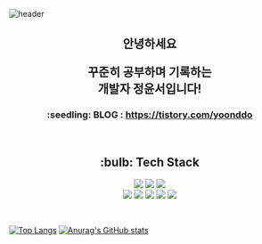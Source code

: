 ![header](https://capsule-render.vercel.app/api?type=slice&color=86A5FF&height=180&text=WELCOME&fontAlign=75&fontSize=60&animation=blinking&rotate=11&fontAlignY=22&desc=to%20my%20github.&descAlign=65.&descAlignY=40)




<div class="readme" align="center";>
<div class="text">
 
<h2>안녕하세요<br>
 
 꾸준히 공부하며 기록하는<br>개발자 정윤서입니다!</h2>

  

<h3>:seedling: BLOG : <a href="https://tistory.com/yoonddo/">https://tistory.com/yoonddo</a></h3>
<br>

<!--

Here are some ideas to get you started:
✨
- 🔭 I’m currently working on ...
- 🌱 I’m currently learning ...
- 👯 I’m looking to collaborate on ...
- 🤔 I’m looking for help with ...
- 💬 Ask me about ...
- 📫 How to reach me: ...
- 😄 Pronouns: ...
- ⚡ Fun fact: ...
-->
 

<h2>:bulb: Tech Stack</h2>

<img src="https://img.shields.io/badge/HTML5-E34F26?style=flat&logo=HTML5&logoColor=white&size=50mm"/> <img src="https://img.shields.io/badge/CSS3-1572B6?style=flat&logo=CSS3&logoColor=white"/> <img src="https://img.shields.io/badge/JavaScript-F7DF1E?style=flat&logo=JavaScript&logoColor=white"/><br><img src="https://img.shields.io/badge/jQuery-0769AD?style=flat&logo=jQuery&logoColor=white"/> <img src="https://img.shields.io/badge/MySQL-4479A1?style=flat&logo=CSS3&logoColor=white"/> <img src="https://img.shields.io/badge/EclipseIDE-2C2255?style=flat&logo=EclipseIDE&logoColor=white"/> <img src="https://img.shields.io/badge/Spring-6DB33F?style=flat&logo=Spring&logoColor=white"/> <img src="https://img.shields.io/badge/ApacheTomcat-F8DC75?style=flat&logo=ApacheTomcat&logoColor=white"/>
</div>
  
<br>
  
<div class="git" style="display: flex">
 
[![Top Langs](https://github-readme-stats.vercel.app/api/top-langs/?username=dev-yoonddo)](https://github.com/dev-yoonddo/github-readme-stats)
[![Anurag's GitHub stats](https://github-readme-stats.vercel.app/api?username=dev-yoonddo)](https://github.com/dev-yoonddo/github-readme-stats)

</div>

</div>
</div>
